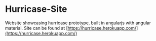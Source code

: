 # Hurricase-Site
Website showcasing hurricase prototype, built in angularjs with angular material.
Site can be found at [https://hurricase.herokuapp.com/](https://hurricase.herokuapp.com/)


